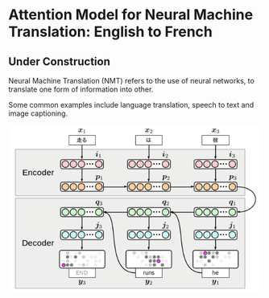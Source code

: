 # Attention Model for Neural Machine Translation: English to French

## Under Construction

Neural Machine Translation (NMT) refers to the use of neural networks, to translate one form of information into other.

Some common examples include language translation, speech to text and image captioning.

![alt text](https://raw.githubusercontent.com/sarangzambare/nmt_attention/master/png/encoder_decoder.png)

<common architectures: encoder-decoder>

<B-RNN working>

<problem with common architectures>


<attention modelling working>


<demonstration>


<attention matrix>
